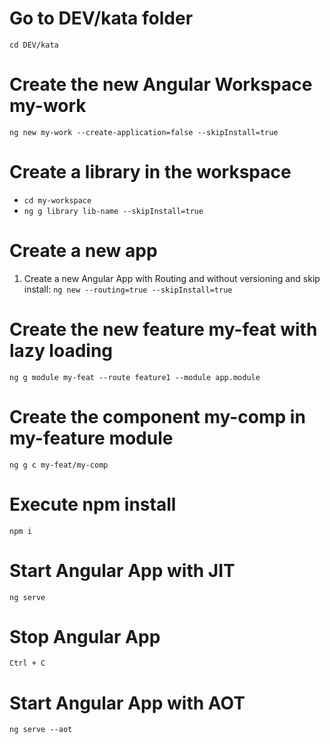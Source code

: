 # Go to DEV/kata folder
`cd DEV/kata`

# Create the new Angular Workspace my-work  
`ng new my-work --create-application=false --skipInstall=true`

# Create a library in the workspace  
  - `cd my-workspace`
  - `ng g library lib-name --skipInstall=true`

# Create a new app
1. Create a new Angular App with Routing and without versioning and skip install: 
`ng new --routing=true --skipInstall=true`
                
# Create the new feature my-feat with lazy loading  
`ng g module my-feat --route feature1 --module app.module`

# Create the component my-comp in my-feature module
`ng g c my-feat/my-comp`

# Execute npm install
`npm i`

# Start Angular App with JIT
`ng serve`

# Stop Angular App  
`Ctrl + C`

# Start Angular App with AOT
`ng serve --aot`
